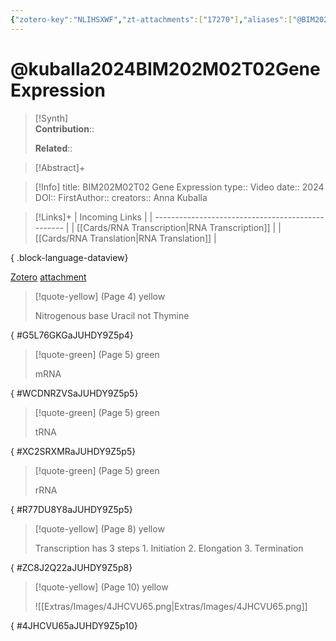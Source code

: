 ```yaml
---
{"zotero-key":"NLIHSXWF","zt-attachments":["17270"],"aliases":["@BIM202M02T02 Gene Expression"],"keywords":null,"FirstAuthor":"[[ Anna Kuballa]]","tags":["source/video","Uni/BIM202"],"dg-publish":true,"permalink":"/sources/video/kuballa2024-bim-202-m02-t02-gene-expression/","dgPassFrontmatter":true}
---
```


# @kuballa2024BIM202M02T02GeneExpression

>[!Synth]  
>**Contribution**::  
>  
>**Related**:: 
>  

> [!Abstract]+
> 

> [!Info]
> title: BIM202M02T02 Gene Expression
> type:: Video 
> date:: 2024
> DOI:: 
> FirstAuthor:: 
> creators:: Anna Kuballa

> [!Links]+
>  | Incoming Links                                    |
> | ------------------------------------------------- |
> | [[Cards/RNA Transcription\|RNA Transcription]] |
> | [[Cards/RNA Translation\|RNA Translation]]     |
> 
{ .block-language-dataview}


[Zotero](zotero://select/library/items/NLIHSXWF) [attachment](<file:///Users/nathanmaxwell/Zotero/storage/JUHDY9Z5/Kuballa%20-%202024%20-%20BIM202M02T02%20Gene%20Expression.pdf>)

> [!quote-yellow] (Page 4) yellow
> 
> Nitrogenous base Uracil not Thymine
>
{ #G5L76GKGaJUHDY9Z5p4}


> [!quote-green] (Page 5) green
> 
> mRNA
>
{ #WCDNRZVSaJUHDY9Z5p5}


> [!quote-green] (Page 5) green
> 
> tRNA
>
{ #XC2SRXMRaJUHDY9Z5p5}


> [!quote-green] (Page 5) green
> 
> rRNA
>
{ #R77DU8Y8aJUHDY9Z5p5}


> [!quote-yellow] (Page 8) yellow
> 
> Transcription has 3 steps  1. Initiation  2. Elongation  3. Termination
>
{ #ZC8J2Q22aJUHDY9Z5p8}


> [!quote-yellow] (Page 10) yellow
> 
> ![[Extras/Images/4JHCVU65.png\|Extras/Images/4JHCVU65.png]]
>
{ #4JHCVU65aJUHDY9Z5p10}

